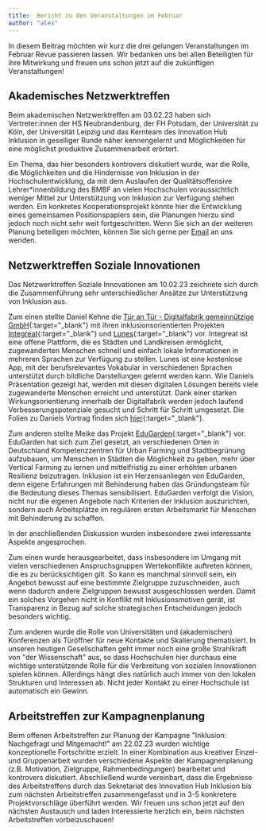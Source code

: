 ```yaml
---
title:  Bericht zu den Veranstaltungen im Februar
author: "alex"
---
```


In diesem Beitrag möchten wir kurz die drei gelungen Veranstaltungen im Februar Revue passieren lassen. Wir bedanken uns bei allen Beteiligten für ihre Mitwirkung und freuen uns schon jetzt auf die zukünftigen Veranstaltungen!

## Akademisches Netzwerktreffen 

Beim akademischen Netzwerktreffen am 03.02.23 haben sich Vertreter:innen der HS Neubrandenburg, der FH Potsdam, der Universität zu Köln, der Universität Leipzig und das Kernteam des Innovation Hub Inklusion in geselliger Runde näher kennengelernt und Möglichkeiten für eine möglichst produktive Zusammenarbeit erörtert. 

Ein Thema, das hier besonders kontrovers diskutiert wurde, war die Rolle, die Möglichkeiten und die Hindernisse von Inklusion in der Hochschulentwicklung, da mit dem Auslaufen der Qualitätsoffensive Lehrer*innenbildung des BMBF an vielen Hochschulen voraussichtlich weniger Mittel zur Unterstützung von Inklusion zur Verfügung stehen werden. Ein konkretes Kooperationsprojekt könnte hier die Entwicklung eines gemeinsamen Positionspapiers sein, die Planungen hierzu sind jedoch noch nicht sehr weit fortgeschritten. Wenn Sie sich an der weiteren Planung beteiligen möchten, können Sie sich gerne per [Email](javascript:sendEmail('sekretariat','inklusion.network')) an uns wenden.

## Netzwerktreffen Soziale Innovationen

Das Netzwerktreffen Soziale Innovationen am 10.02.23 zeichnete sich durch die Zusammenführung sehr unterschiedlicher Ansätze zur Unterstützung von Inklusion aus. 


Zum einen stellte Daniel Kehne die [Tür an Tür - Digitalfabrik gemeinnützige GmbH](https://tuerantuer.de/digitalfabrik/ueber-uns/){:target="_blank"} mit ihren inklusionsorientierten Projekten [Integreat](https://integreat-app.de/){:target="_blank"} und [Lunes](https://lunes.app/){:target="_blank"} vor. Integreat ist eine offene Plattform, die es Städten und Landkreisen ermöglicht, zugewanderten Menschen schnell und einfach lokale Informationen in mehreren Sprachen zur Verfügung zu stellen. Lunes ist eine kostenlose App, mit der berufsrelevantes Vokabular in verschiedenen Sprachen unterstützt durch bildliche Darstellungen gelernt werden kann. Wie Daniels Präsentation gezeigt hat, werden mit diesen digitalen Lösungen bereits viele zugewanderte Menschen erreicht und unterstützt. Dank einer starken Wirkungsorientierung innerhalb der Digitalfabrik werden jedoch laufend Verbesserungspotenziale gesucht und Schritt für Schritt umgesetzt. Die Folien zu Daniels Vortrag finden sich [hier](/assets/downloads/integreat_slides.pdf){:target="_blank"}.

Zum anderen stellte Meike das Projekt [EduGarden](https://edugarden.org/){:target="_blank"} vor. EduGarden hat sich zum Ziel gesetzt, an verschiedenen Orten in Deutschland Kompetenzzentren für Urban Farming und Stadtbegrünung aufzubauen, um Menschen in Städten die Möglichkeit zu geben, mehr über Vertical Farming zu lernen und mittelfristig zu einer erhöhten urbanen Resilienz beizutragen. Inklusion ist ein Herzensanliegen von EduGarden, denn eigene Erfahrungen mit Behinderung haben das Gründungsteam für die Bedeutung dieses Themas sensibilisiert. EduGarden verfolgt die Vision, nicht nur die eigenen Angebote nach Kriterien der Inklusion auszurichten, sondern auch Arbeitsplätze im regulären ersten Arbeitsmarkt für Menschen mit Behinderung zu schaffen.

In der anschließenden Diskussion wurden insbesondere zwei interessante Aspekte angesprochen. 

Zum einen wurde herausgearbeitet, dass insbesondere im Umgang mit vielen verschiedenen Anspruchsgruppen Wertekonflikte auftreten können, die es zu berücksichtigen gilt. So kann es manchmal sinnvoll sein, ein Angebot bewusst auf eine bestimmte Zielgruppe zuzuschneiden, auch wenn dadurch andere Zielgruppen bewusst ausgeschlossen werden. Damit ein solches Vorgehen nicht in Konflikt mit Inklusionsmotiven gerät, ist Transparenz in Bezug auf solche strategischen Entscheidungen jedoch besonders wichtig.

Zum anderen wurde die Rolle von Universitäten und (akademischen) Konferenzen als Türöffner für neue Kontakte und Skalierung thematisiert. In unseren heutigen Gesellschaften geht immer noch eine große Strahlkraft von "der Wissenschaft" aus, so dass Hochschulen hier durchaus eine wichtige unterstützende Rolle für die Verbreitung von sozialen Innovationen spielen können. Allerdings hängt dies natürlich auch immer von den lokalen Strukturen und Interessen ab. Nicht jeder Kontakt zu einer Hochschule ist automatisch ein Gewinn.

## Arbeitstreffen zur Kampagnenplanung

Beim offenen Arbeitstreffen zur Planung der Kampagne "Inklusion: Nachgefragt und Mitgemacht!" am 22.02.23 wurden wichtige konzeptionelle Fortschritte erzielt. In einer Kombination aus kreativer Einzel- und Gruppenarbeit wurden verschiedene Aspekte der Kampagnenplanung (z.B. Motivation, Zielgruppe, Rahmenbedingungen) bearbeitet und kontrovers diskutiert. Abschließend wurde vereinbart, dass die Ergebnisse des Arbeitstreffens durch das Sekretariat des Innovation Hub Inklusion bis zum nächsten Arbeitstreffen zusammengefasst und in 3-5 konkretere Projektvorschläge überführt werden. Wir freuen uns schon jetzt auf den nächsten Austausch und laden Interessierte herzlich ein, beim nächsten Arbeitstreffen vorbeizuschauen!